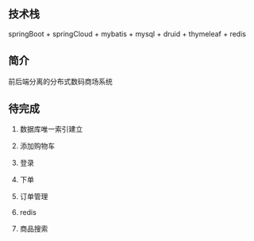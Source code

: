 ## 技术栈

springBoot + springCloud + mybatis + mysql + druid + thymeleaf + redis


## 简介

前后端分离的分布式数码商场系统


## 待完成

1. 数据库唯一索引建立

2. 添加购物车

3. 登录

4. 下单

5. 订单管理

6. redis

7. 商品搜索

